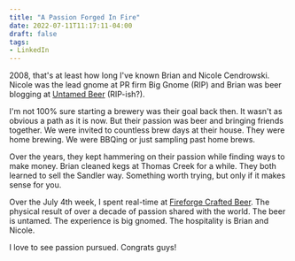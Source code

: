 ```yaml
---
title: "A Passion Forged In Fire"
date: 2022-07-11T11:17:11-04:00
draft: false
tags:
- LinkedIn
---
```


2008, that's at least how long I've known Brian and Nicole Cendrowski. Nicole was the lead gnome at PR firm Big Gnome (RIP) and Brian was beer blogging at [Untamed Beer](https://untamedbeer.com/ "Blogging is back and maybe Brian will bring back UntamedBeer blog") (RIP-ish?).

I'm not 100% sure starting a brewery was their goal back then. It wasn't as obvious a path as it is now. But their passion was beer and bringing friends together. We were invited to countless brew days at their house. They were home brewing. We were BBQing or just sampling past home brews.

Over the years, they kept hammering on their passion while finding ways to make money. Brian cleaned kegs at Thomas Creek for a while. They both learned to sell the Sandler way. Something worth trying, but only if it makes sense for you.

Over the July 4th week, I spent real-time at [Fireforge Crafted Beer](https://www.fireforge.beer/ "Fine looking website to boot!"). The physical result of over a decade of passion shared with the world. The beer is untamed. The experience is big gnomed. The hospitality is Brian and Nicole.

I love to see passion pursued. Congrats guys!

